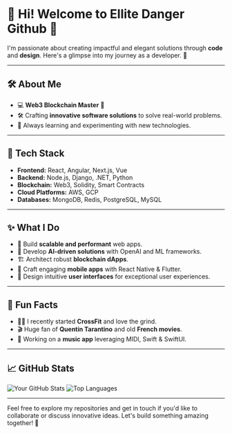 # 🌟 Hi! Welcome to Ellite Danger Github 👋

I'm passionate about creating impactful and elegant solutions through **code** and **design**. Here's a glimpse into my journey as a developer. 🚀

---

## 🛠️ About Me

- 💻 **Web3 Blockchain Master** 🧩
- 🛠️ Crafting **innovative software solutions** to solve real-world problems.
- 🌱 Always learning and experimenting with new technologies.

---

## 🔧 Tech Stack

- **Frontend:** React, Angular, Next.js, Vue  
- **Backend:** Node.js, Django, .NET, Python  
- **Blockchain:** Web3, Solidity, Smart Contracts  
- **Cloud Platforms:** AWS, GCP  
- **Databases:** MongoDB, Redis, PostgreSQL, MySQL  

---

## ✨ What I Do

- 🌟 Build **scalable and performant** web apps.
- 🤖 Develop **AI-driven solutions** with OpenAI and ML frameworks.
- 🏗️ Architect robust **blockchain dApps**.
- 📱 Craft engaging **mobile apps** with React Native & Flutter.
- 🎨 Design intuitive **user interfaces** for exceptional user experiences.

---

## 🌟 Fun Facts

- 🏋️‍♀️ I recently started **CrossFit** and love the grind.  
- 🎬 Huge fan of **Quentin Tarantino** and old **French movies**.  
- 🎵 Working on a **music app** leveraging MIDI, Swift & SwiftUI.  

---

## 📈 GitHub Stats

![Your GitHub Stats](https://github-readme-stats.vercel.app/api?username=yourusername&show_icons=true&theme=radical)
![Top Languages](https://github-readme-stats.vercel.app/api/top-langs/?username=yourusername&layout=compact&theme=radical)

---

Feel free to explore my repositories and get in touch if you'd like to collaborate or discuss innovative ideas. Let's build something amazing together! 🚀
